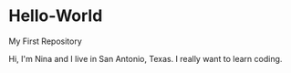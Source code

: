 # Hello-World
My First Repository


Hi, I'm Nina and I live in San Antonio, Texas.
I really want to learn coding.

